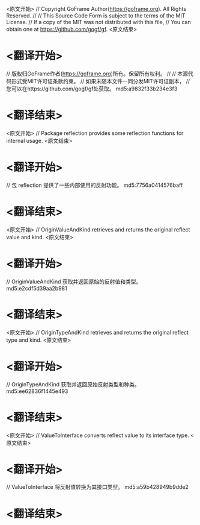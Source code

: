 
<原文开始>
// Copyright GoFrame Author(https://goframe.org). All Rights Reserved.
//
// This Source Code Form is subject to the terms of the MIT License.
// If a copy of the MIT was not distributed with this file,
// You can obtain one at https://github.com/gogf/gf.
<原文结束>

# <翻译开始>
// 版权归GoFrame作者(https://goframe.org)所有。保留所有权利。
//
// 本源代码形式受MIT许可证条款约束。
// 如果未随本文件一同分发MIT许可证副本，
// 您可以在https://github.com/gogf/gf处获取。 md5:a9832f33b234e3f3
# <翻译结束>


<原文开始>
// Package reflection provides some reflection functions for internal usage.
<原文结束>

# <翻译开始>
// 包 reflection 提供了一些内部使用的反射功能。 md5:7756a0414576baff
# <翻译结束>


<原文开始>
// OriginValueAndKind retrieves and returns the original reflect value and kind.
<原文结束>

# <翻译开始>
// OriginValueAndKind 获取并返回原始的反射值和类型。 md5:e2cdf5d39aa2b981
# <翻译结束>


<原文开始>
// OriginTypeAndKind retrieves and returns the original reflect type and kind.
<原文结束>

# <翻译开始>
// OriginTypeAndKind 获取并返回原始反射类型和种类。 md5:ee62836f1445e493
# <翻译结束>


<原文开始>
// ValueToInterface converts reflect value to its interface type.
<原文结束>

# <翻译开始>
// ValueToInterface 将反射值转换为其接口类型。 md5:a59b428949b9dde2
# <翻译结束>

